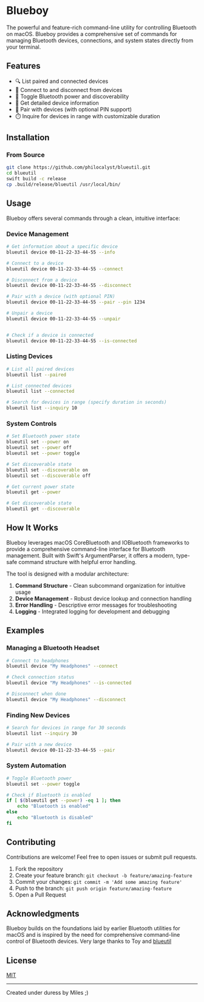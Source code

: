 
# Blueboy

The powerful and feature-rich command-line utility for controlling Bluetooth on macOS. Blueboy provides a comprehensive set of commands for managing Bluetooth devices, connections, and system states directly from your terminal.

## Features

- 🔍 List paired and connected devices
- 🔄 Connect to and disconnect from devices
- 🔌 Toggle Bluetooth power and discoverability
- 📱 Get detailed device information
- 🔐 Pair with devices (with optional PIN support)
- ⏱️ Inquire for devices in range with customizable duration

## Installation

<!-- ### Homebrew -->

<!-- ```bash -->
<!-- brew install blueutil -->
<!-- ``` -->

### From Source

```bash
git clone https://github.com/philocalyst/blueutil.git
cd blueutil
swift build -c release
cp .build/release/blueutil /usr/local/bin/
```

## Usage

Blueboy offers several commands through a clean, intuitive interface:

### Device Management

```bash
# Get information about a specific device
blueutil device 00-11-22-33-44-55 --info

# Connect to a device
blueutil device 00-11-22-33-44-55 --connect

# Disconnect from a device
blueutil device 00-11-22-33-44-55 --disconnect

# Pair with a device (with optional PIN)
blueutil device 00-11-22-33-44-55 --pair --pin 1234

# Unpair a device
blueutil device 00-11-22-33-44-55 --unpair


# Check if a device is connected
blueutil device 00-11-22-33-44-55 --is-connected
```

### Listing Devices

```bash
# List all paired devices
blueutil list --paired

# List connected devices
blueutil list --connected

# Search for devices in range (specify duration in seconds)
blueutil list --inquiry 10
```

### System Controls

```bash
# Set Bluetooth power state
blueutil set --power on
blueutil set --power off
blueutil set --power toggle

# Set discoverable state
blueutil set --discoverable on
blueutil set --discoverable off

# Get current power state
blueutil get --power

# Get discoverable state
blueutil get --discoverable
```

## How It Works

Blueboy leverages macOS CoreBluetooth and IOBluetooth frameworks to provide a comprehensive command-line interface for Bluetooth management. Built with Swift's ArgumentParser, it offers a modern, type-safe command structure with helpful error handling.

The tool is designed with a modular architecture:

1. **Command Structure** - Clean subcommand organization for intuitive usage
2. **Device Management** - Robust device lookup and connection handling
3. **Error Handling** - Descriptive error messages for troubleshooting
4. **Logging** - Integrated logging for development and debugging

## Examples

### Managing a Bluetooth Headset

```bash
# Connect to headphones
blueutil device "My Headphones" --connect

# Check connection status
blueutil device "My Headphones" --is-connected

# Disconnect when done
blueutil device "My Headphones" --disconnect
```

### Finding New Devices

```bash
# Search for devices in range for 30 seconds
blueutil list --inquiry 30

# Pair with a new device
blueutil device 00-11-22-33-44-55 --pair
```

### System Automation

```bash
# Toggle Bluetooth power
blueutil set --power toggle

# Check if Bluetooth is enabled
if [ $(blueutil get --power) -eq 1 ]; then
    echo "Bluetooth is enabled"
else
    echo "Bluetooth is disabled"
fi
```

## Contributing

Contributions are welcome! Feel free to open issues or submit pull requests.

1. Fork the repository
2. Create your feature branch: `git checkout -b feature/amazing-feature`
3. Commit your changes: `git commit -m 'Add some amazing feature'`
4. Push to the branch: `git push origin feature/amazing-feature`
5. Open a Pull Request

## Acknowledgments

Blueboy builds on the foundations laid by earlier Bluetooth utilities for macOS and is inspired by the need for comprehensive command-line control of Bluetooth devices.
Very large thanks to Toy and [blueutil](https://github.com/toy/blueutil)

## License

[MIT](LICENSE)

---

Created under duress by Miles ;)
